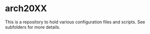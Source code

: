 arch20XX
========

This is a repository to hold various configuration files and scripts. See
subfolders for more details.
